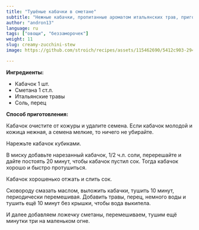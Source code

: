 ```yaml
---
title: "Тушёные кабачки в сметане"
subtitle: "Нежные кабачки, пропитанные ароматом итальянских трав, приготовленные в нежной сметанной подливке."
author: "andron13"
language: ru
tags: ["овощи", "беззаморочек"]
weight: 11
slug: creamy-zucchini-stew
image: https://github.com/stroich/recipes/assets/115462690/5412c903-2942-45a1-9755-80a0b4917094

---
```



**Ингредиенты:**

* Кабачок 1 шт.
* Сметана 1 ст.л.
* Итальянские травы
* Соль, перец



**Способ приготовления:**

Кабачок очистите от кожуры и удалите семена. Если кабачок молодой и кожица нежная, а семена мелкие, то ничего не убирайте.

Нарежьте кабачок кубиками.

В миску добавьте нарезанный кабачок, 1/2 ч.л. соли, перерешайте и дайте постоять 20 минут, чтобы кабачок пустил сок.
Тогда кабачок хорошо и быстро протушиться.

Кабачок хорошенько отжать и слить сок.

Сковороду смазать маслом, выложить кабачки, тушить 10 минут, периодически перемешивая.
Добавить травы, перец, немного воды и тушить ещё 10 минут без крышки, чтобы вода выкипела.

И далее добавляем ложечку сметаны, перемешиваем, тушим ещё минутки три на маленьком огне.
